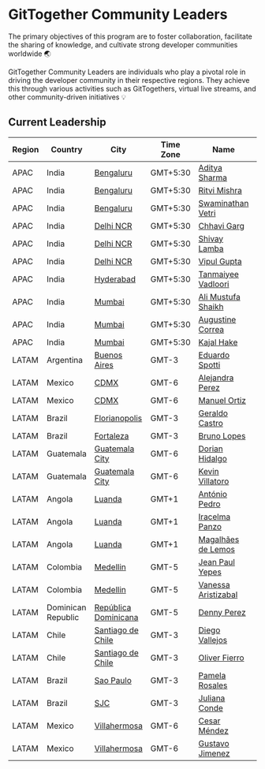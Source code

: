 # GitTogether Community Leaders

The primary objectives of this program are to foster collaboration, facilitate the sharing of knowledge, and cultivate strong developer communities worldwide 🌏

GitTogether Community Leaders are individuals who play a pivotal role in driving the developer community in their respective regions. They achieve this through various activities such as GitTogethers, virtual live streams, and other community-driven initiatives 💡

## Current Leadership

| Region | Country | City | Time Zone | Name | Avatar |
|---|---|---|---|---|---|
| APAC | India | [Bengaluru](https://github.com/gittogethers/bengaluru) | GMT+5:30 | [Aditya Sharma](https://github.com/eraditya-sharma) | ![](https://avatars.githubusercontent.com/eraditya-sharma?s=64) |
| APAC | India | [Bengaluru](https://github.com/gittogethers/bengaluru) | GMT+5:30 | [Ritvi Mishra](https://github.com/Frenzyritz13) | ![](https://avatars.githubusercontent.com/Frenzyritz13?s=64) |
| APAC | India | [Bengaluru](https://github.com/gittogethers/bengaluru) | GMT+5:30 | [Swaminathan Vetri](https://github.com/swaminathanvetri) | ![](https://avatars.githubusercontent.com/swaminathanvetri?s=64) |
| APAC | India | [Delhi NCR](https://github.com/gittogethers/delhi) | GMT+5:30 | [Chhavi Garg](https://github.com/chhavi-gg) | ![](https://avatars.githubusercontent.com/chhavi-gg?s=64) |
| APAC | India | [Delhi NCR](https://github.com/gittogethers/delhi) | GMT+5:30 | [Shivay Lamba](https://github.com/shivaylamba) | ![](https://avatars.githubusercontent.com/shivaylamba?s=64) |
| APAC | India | [Delhi NCR](https://github.com/gittogethers/delhi) | GMT+5:30 | [Vipul Gupta](https://github.com/vipulgupta2048) | ![](https://avatars.githubusercontent.com/vipulgupta2048?s=64) |
| APAC | India | [Hyderabad](https://github.com/gittogethers/hyderabad) | GMT+5:30 | [Tanmaiyee Vadloori](https://github.com/Tanmaiyee-Vadloori) | ![](https://avatars.githubusercontent.com/Tanmaiyee-Vadloori?s=64) |
| APAC | India | [Mumbai](https://github.com/gittogethers/mumbai) | GMT+5:30 | [Ali Mustufa Shaikh](https://github.com/ialimustufa) | ![](https://avatars.githubusercontent.com/ialimustufa?s=64) |
| APAC | India | [Mumbai](https://github.com/gittogethers/mumbai) | GMT+5:30 | [Augustine Correa](https://github.com/indcoder) | ![](https://avatars.githubusercontent.com/indcoder?s=64) |
| APAC | India | [Mumbai](https://github.com/gittogethers/mumbai) | GMT+5:30 | [Kajal Hake](https://github.com/kajal-hake) | ![](https://avatars.githubusercontent.com/kajal-hake?s=64) |
| LATAM | Argentina | [Buenos Aires](https://github.com/gittogethers/buenosaires) | GMT-3 | [Eduardo Spotti](https://github.com/espotti) | ![](https://avatars.githubusercontent.com/espotti?s=64) |
| LATAM | Mexico | [CDMX](https://github.com/gittogethers/cdmx) | GMT-6 | [Alejandra Perez](https://github.com/aleepsy) | ![](https://avatars.githubusercontent.com/aleepsy?s=64) |
| LATAM | Mexico | [CDMX](https://github.com/gittogethers/cdmx) | GMT-6 | [Manuel Ortiz](https://github.com/ManuOSMx) | ![](https://avatars.githubusercontent.com/ManuOSMx?s=64) |
| LATAM | Brazil | [Florianopolis](https://github.com/gittogethers/florianopolis) | GMT-3 | [Geraldo Castro](https://github.com/exageraldo) | ![](https://avatars.githubusercontent.com/exageraldo?s=64) |
| LATAM | Brazil | [Fortaleza](https://github.com/gittogethers/fortaleza) | GMT-3 | [Bruno Lopes](https://github.com/brunolopesjn) | ![](https://avatars.githubusercontent.com/brunolopesjn?s=64) |
| LATAM | Guatemala | [Guatemala City](https://github.com/gittogethers/guatemala) | GMT-6 | [Dorian Hidalgo](https://github.com/dahidalgo) | ![](https://avatars.githubusercontent.com/dahidalgo?s=64) |
| LATAM | Guatemala | [Guatemala City](https://github.com/gittogethers/guatemala) | GMT-6 | [Kevin Villatoro](https://github.com/Shockerex) | ![](https://avatars.githubusercontent.com/Shockerex?s=64) |
| LATAM | Angola | [Luanda](https://github.com/gittogethers/luanda) | GMT+1 | [António Pedro](https://github.com/antonio-pedro99) | ![](https://avatars.githubusercontent.com/antonio-pedro99?s=64) |
| LATAM | Angola | [Luanda](https://github.com/gittogethers/luanda) | GMT+1 | [Iracelma Panzo](https://github.com/Iracelma9) | ![](https://avatars.githubusercontent.com/Iracelma9?s=64) |
| LATAM | Angola | [Luanda](https://github.com/gittogethers/luanda) | GMT+1 | [Magalhães de Lemos](https://github.com/mexlemos) | ![](https://avatars.githubusercontent.com/mexlemos?s=64) |
| LATAM | Colombia | [Medellin](https://github.com/gittogethers/medellin) | GMT-5 | [Jean Paul Yepes](https://github.com/JeanPaulYps) | ![](https://avatars.githubusercontent.com/JeanPaulYps?s=64) |
| LATAM | Colombia | [Medellin](https://github.com/gittogethers/medellin) | GMT-5 | [Vanessa Aristizabal](https://github.com/vanessamarely) | ![](https://avatars.githubusercontent.com/vanessamarely?s=64) |
| LATAM | Dominican Republic | [República Dominicana](https://github.com/gittogethers/dominican-republic) | GMT-5 | [Denny Perez](https://github.com/DennyPerez18) | ![](https://avatars.githubusercontent.com/DennyPerez18?s=64) |
| LATAM | Chile | [Santiago de Chile](https://github.com/gittogethers/santiago) | GMT-3 | [Diego Vallejos](https://github.com/dvalleit) | ![](https://avatars.githubusercontent.com/dvalleit?s=64) |
| LATAM | Chile | [Santiago de Chile](https://github.com/gittogethers/santiago) | GMT-3 | [Oliver Fierro](https://github.com/OliverFierro77) | ![](https://avatars.githubusercontent.com/OliverFierro77?s=64) |
| LATAM | Brazil | [Sao Paulo](https://github.com/gittogethers/saopaulo) | GMT-3 | [Pamela Rosales](https://github.com/pamelars86) | ![](https://avatars.githubusercontent.com/pamelars86?s=64) |
| LATAM | Brazil | [SJC](https://github.com/gittogethers/sjc) | GMT-3 | [Juliana Conde](https://github.com/julianaconde) | ![](https://avatars.githubusercontent.com/julianaconde?s=64) |
| LATAM | Mexico | [Villahermosa](https://github.com/gittogethers/villahermosa) | GMT-6 | [Cesar Méndez](https://github.com/devcsar) | ![](https://avatars.githubusercontent.com/devcsar?s=64) |
| LATAM | Mexico | [Villahermosa](https://github.com/gittogethers/villahermosa) | GMT-6 | [Gustavo Jimenez](https://github.com/tavodev) | ![](https://avatars.githubusercontent.com/tavodev?s=64) |
